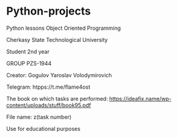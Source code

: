 # Python-projects

Python lessons Object Oriented Programming

Cherkasy State Technological University

Student 2nd year

GROUP PZS-1944

Creator: Gogulov Yaroslav Volodymirovich

Telegram: htpps://t.me/flame4ost

The book on which tasks are performed: https://ideafix.name/wp-content/uploads/stuff/book95.pdf

File name: z(task number)

Use for educational purposes

